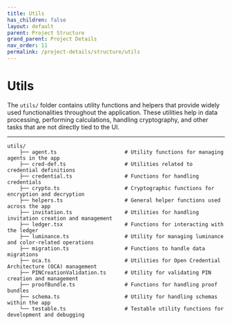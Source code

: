 ```yaml
---
title: Utils
has_children: false
layout: default
parent: Project Structure
grand_parent: Project Details
nav_order: 11
permalink: /project-details/structure/utils
---
```


# Utils

The `utils/` folder contains utility functions and helpers that provide widely used functionalities throughout the application. These utilities help in data processing, performing calculations, handling cryptography, and other tasks that are not directly tied to the UI.

---

```plaintext
utils/
    ├── agent.ts                      # Utility functions for managing agents in the app
    ├── cred-def.ts                   # Utilities related to credential definitions
    ├── credential.ts                 # Functions for handling credentials
    ├── crypto.ts                     # Cryptographic functions for encryption and decryption
    ├── helpers.ts                    # General helper functions used across the app
    ├── invitation.ts                 # Utilities for handling invitation creation and management
    ├── ledger.tsx                    # Functions for interacting with the ledger
    ├── luminance.ts                  # Utility for managing luminance and color-related operations
    ├── migration.ts                  # Functions to handle data migrations
    ├── oca.ts                        # Utilities for Open Credential Architecture (OCA) management
    ├── PINCreationValidation.ts      # Utility for validating PIN creation and management
    ├── proofBundle.ts                # Functions for handling proof bundles
    ├── schema.ts                     # Utility for handling schemas within the app
    └── testable.ts                   # Testable utility functions for development and debugging
```
